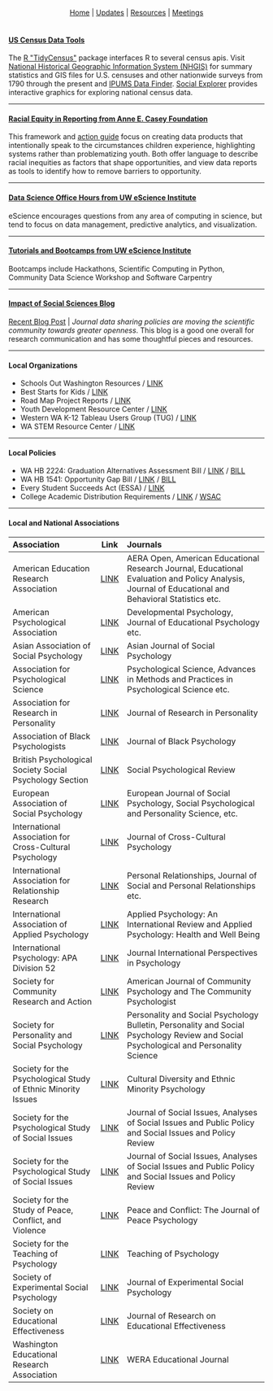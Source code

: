 <p align="center">
 <a href="https://scools.github.io/Home/">Home</a>  |
 <a href="https://scools.github.io/Updates/">Updates</a>  |
 <a href="https://scools.github.io/Resources/">Resources</a>  |
 <a href="https://scools.github.io/Meetings/">Meetings</a>
<br><br>
</p>

#### [US Census Data Tools](https://www.census.gov/data/data-tools.html)
The [R "TidyCensus"](https://walkerke.github.io/tidycensus/) package interfaces R to several census apis. Visit [National Historical Geographic Information System (NHGIS)](https://www.nhgis.org/user-resources/project-description) for summary statistics and GIS files for U.S. censuses and other nationwide surveys from 1790 through the present and [IPUMS Data Finder](https://data2.nhgis.org/main?_ga=2.3894712.900773086.1542316306-33216597.1542316306). [Social Explorer](https://www.socialexplorer.com/) provides interactive graphics for exploring national census data.

***

#### [Racial Equity in Reporting from Anne E. Casey Foundation](http://www.racialequitytools.org/resourcefiles/morerace.pdf)
This framework and [action guide](http://www.aecf.org/resources/race-equity-and-inclusion-action-guide/) focus on creating data products that intentionally speak to the circumstances children experience, highlighting systems rather than problematizing youth. Both offer language to describe racial inequities as factors that shape opportunities, and view data reports as tools to identify how to remove barriers to opportunity.

***

#### [Data Science Office Hours from UW eScience Institute](http://escience.washington.edu/office-hours/#eScienceDataScientists)
eScience encourages questions from any area of computing in science, but tend to focus on data management, predictive analytics, and visualization.

***

#### [Tutorials and Bootcamps from UW eScience Institute](http://escience.washington.edu/education/tutorials-and-bootcamps/)
Bootcamps include Hackathons, Scientific Computing in Python, Community Data Science Workshop and Software Carpentry

***

#### [Impact of Social Sciences Blog](http://blogs.lse.ac.uk/impactofsocialsciences/)
[Recent Blog Post](http://blogs.lse.ac.uk/impactofsocialsciences/2018/06/14/journal-data-sharing-policies-are-moving-the-scientific-community-towards-greater-openness-but-clearly-more-work-remains/) | *Journal data sharing policies are moving the scientific community towards greater openness*. This blog is a good one overall for research communication and has some thoughtful pieces and resources.

***

#### Local Organizations	
* Schools Out Washington Resources / [LINK](https://www.schoolsoutwashington.org/pages/quality-training)			
* Best Starts for Kids / [LINK](http://kingcounty.gov/depts/community-human-services/initiatives/best-starts-for-kids.aspx )		
* Road Map Project Reports / [LINK](http://www.roadmapproject.org/data-center/reports/)			
* Youth Development Resource Center / [LINK](https://ydekc.org/resource-center/)			
* Western WA K-12 Tableau Users Group (TUG) / [LINK](https://community.tableau.com/groups/western-washington-k-12)			
* WA STEM Resource Center / [LINK](http://www.washingtonstem.org/Resource-Hub/STEM-Education-Research/?Sort=Date#.Wout9ainHIU)		

***

#### Local Policies				
* WA HB 2224: Graduation Alternatives Assessment Bill / [LINK](http://www.k12.wa.us/Communications/PressReleases2017/PathwaysAssessmentBill.aspx) / [BILL](	http://app.leg.wa.gov/billsummary?BillNumber=2224&Year=2017v)
* WA HB 1541: Opportunity Gap Bill / [LINK](http://educationvoters.org/2016/06/02/summary-of-opportunity-gap-house-bill-1541/ ) / [BILL](	http://app.leg.wa.gov/billsummary?BillNumber=1541&Year=2015)
* Every Student Succeeds Act (ESSA) / [LINK](http://www.k12.wa.us/esea/essa/default.aspx)				
* College Academic Distribution Requirements / [LINK](http://www.wsac.wa.gov/sites/default/files/2015.CADRs.Appendix.pdf) / [WSAC](http://www.wsac.wa.gov/college-admissions)

***

#### Local and National Associations

|	Association	|	Link	|	Journals	|
| :---	|	:---:	|	:---	|
|	American Education Research Association	| [LINK](	http://www.aera.net/	)|	AERA Open, American Educational Research Journal, Educational Evaluation and Policy Analysis, Journal of Educational and Behavioral Statistics etc.	|
|	American Psychological Association	| [LINK](	http://www.apa.org	)|	Developmental Psychology,  Journal of Educational Psychology etc.	|
|	Asian Association of Social Psychology	| [LINK](	http://www.asiansocialpsych.org/	)|	Asian Journal of Social Psychology	|
|	Association for Psychological Science	| [LINK](	http://www.psychologicalscience.org/	)|	Psychological Science, Advances in Methods and Practices in Psychological Science etc.	|
|	Association for Research in Personality	| [LINK](	http://www.personality-arp.org/	)|	Journal of Research in Personality	|
|	Association of Black Psychologists	| [LINK](	http://www.abpsi.org/	)|	Journal of Black Psychology	|
|	British Psychological Society Social Psychology Section	| [LINK](	http://www.bps.org.uk/	)|	Social Psychological Review	|
|	European Association of Social Psychology	| [LINK](	http://www.easp.eu/	)|	European Journal of Social Psychology, Social Psychological and Personality Science, etc.	|
|	International Association for Cross-Cultural Psychology	| [LINK](	http://www.iaccp.org/	)|	Journal of Cross-Cultural Psychology	|
|	International Association for Relationship Research	| [LINK](	http://www.iarr.org/	)|	Personal Relationships, Journal of Social and Personal Relationships etc.	|
|	International Association of Applied Psychology	| [LINK](	http://www.iaapsy.org/	)|	Applied Psychology: An International Review and Applied Psychology: Health and Well Being	|
|	International Psychology: APA Division 52	| [LINK](	http://www.div52.org/	)|	Journal International Perspectives in Psychology	|
|	Society for Community Research and Action	| [LINK](	http://www.scra27.org/	)|	American Journal of Community Psychology and The Community Psychologist	|
|	Society for Personality and Social Psychology	| [LINK](	http://www.spsp.org/	)|	Personality and Social Psychology Bulletin, Personality and Social Psychology Review and Social Psychological and Personality Science	|
|	Society for the Psychological Study of Ethnic Minority Issues	| [LINK](	http://www.division45.org/	)|	Cultural Diversity and Ethnic Minority Psychology	|
|	Society for the Psychological Study of Social Issues	| [LINK](	http://www.spssi.org/	)|	Journal of Social Issues, Analyses of Social Issues and Public Policy and Social Issues and Policy Review	|
|	Society for the Psychological Study of Social Issues	| [LINK](	http://www.spssi.org/	)|	Journal of Social Issues, Analyses of Social Issues and Public Policy and Social Issues and Policy Review	|
|	Society for the Study of Peace, Conflict, and Violence	| [LINK](	http://www.peacepsych.org/	)|	Peace and Conflict: The Journal of Peace Psychology	|
|	Society for the Teaching of Psychology	| [LINK](	http://www.teachpsych.org/	)|	Teaching of Psychology	|
|	Society of Experimental Social Psychology	| [LINK](	http://www.sesp.org/	)|	Journal of Experimental Social Psychology	|
| Society on Educational Effectiveness	| [LINK](	https://www.sree.org/	)|	Journal of Research on Educational Effectiveness 
| Washington Educational Research Association 	| [LINK]( http://www.wera-web.org/ )| WERA Educational Journal|
